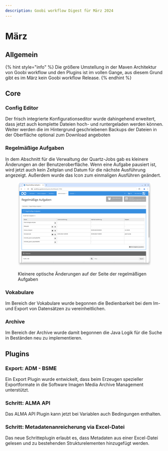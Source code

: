 ```yaml
---
description: Goobi workflow Digest für März 2024
---
```


# März

## Allgemein

{% hint style="info" %}
Die größere Umstellung in der Maven Architektur von Goobi workflow und den Plugins ist im vollen Gange, aus diesem Grund gibt es im März kein Goobi workflow Release.
{% endhint %}

## Core

### Config Editor

Der frisch integrierte Konfigurationseditor wurde dahingehend erweitert, dass jetzt auch komplette Dateien hoch- und runtergeladen werden können. Weiter werden die im Hintergrund geschriebenen Backups der Dateien in der Oberfläche optional zum Download angeboten

### Regelmäßige Aufgaben

In dem Abschnitt für die Verwaltung der Quartz-Jobs gab es kleinere Änderungen an der Benutzeroberfläche. Wenn eine Aufgabe pausiert ist, wird jetzt auch kein Zeitplan und Datum für die nächste Ausführung angezeigt. Außerdem wurde das Icon zum einmaligen Ausführen geändert.

<figure><img src="../.gitbook/assets/24.03_DE_periodic-tasks.png" alt=""><figcaption><p>Kleinere optische Änderungen auf der Seite der regelmäßigen Aufgaben</p></figcaption></figure>

### Vokabulare

Im Bereich der Vokabulare wurde begonnen die Bedienbarkeit bei dem Im- und Export von Datensätzen zu vereinheitlichen.

### Archive

Im Bereich der Archive wurde damit begonnen die Java Logik für die Suche in Beständen neu zu implementieren.

## Plugins

### Export: ADM - BSME

Ein Export Plugin wurde entwickelt, dass beim Erzeugen spezieller Exportformate in die Software Imagen Media Archive Management unterstützt.

### Schritt: ALMA API

Das ALMA API Plugin kann jetzt bei Variablen auch Bedingungen enthalten.

### Schritt: Metadatenanreicherung via Excel-Datei

Das neue Schritteplugin erlaubt es, dass Metadaten aus einer Excel-Datei gelesen und zu bestehenden Strukturelementen hinzugefügt werden.

